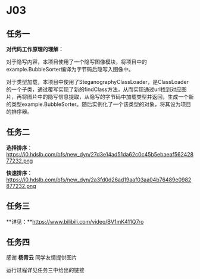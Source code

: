 # J03

## 任务一

**对代码工作原理的理解：**

对于隐写内容，本项目使用了一个隐写图像模块，将项目中的example.BubbleSorter编译为字节码后隐写入图像中。

对于类型加载，本项目中使用了SteganographyClassLoader，是ClassLoader的一个子类，通过覆写实现了新的findClass方法，从而实现通过url找到对应图片，再将图片中的隐写信息提取，从隐写的字节码中加载类型并返回，生成一个新的类型example.BubbleSorter。随后实例化了一个该类型的对象，将其设为项目的排序器。

## 任务二

**选择排序**：https://i0.hdslb.com/bfs/new_dyn/27d3e14ad51da62c0c45b5ebaeaf56242877232.png

**快速排序**：https://i0.hdslb.com/bfs/new_dyn/2a3fd0d26ad19aaf03aa04b76489e0982877232.png

## 任务三

**详见：**https://www.bilibili.com/video/BV1mK411Q7ro

## 任务四

感谢 **杨青云** 同学友情提供图片

运行过程详见任务三中给出的链接
